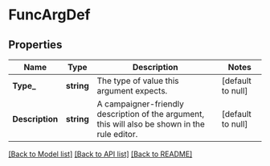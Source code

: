 # FuncArgDef

## Properties
Name | Type | Description | Notes
------------ | ------------- | ------------- | -------------
**Type_** | **string** | The type of value this argument expects. | [default to null]
**Description** | **string** | A campaigner-friendly description of the argument, this will also be shown in the rule editor. | [default to null]

[[Back to Model list]](../README.md#documentation-for-models) [[Back to API list]](../README.md#documentation-for-api-endpoints) [[Back to README]](../README.md)


